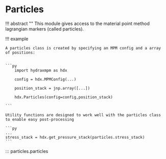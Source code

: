
# Particles
!!! abstract "" 
    This module gives access to the material point method lagrangian markers (called particles).

!!! example

    A particles class is created by specifying an MPM config and a array of positions:


    ```py
        import hydraxmpm as hdx
        
        config = hdx.MPMConfig(...)

        position_stack = jnp.array([...])

        hdx.Particles(config=config,position_stack)

    ```

    Utility functions are designed to work well with the particles class to enable easy post-processing

    ```py
    ...
    stress_stack = hdx.get_pressure_stack(particles.stress_stack)
    ```

::: particles.particles
